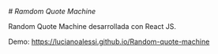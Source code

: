 <em> # Ramdom Quote Machine</em>


Random Quote Machine desarrollada con React JS.

Demo: https://lucianoalessi.github.io/Random-quote-machine